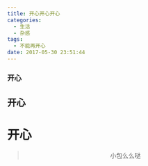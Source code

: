 ```yaml
---
title: 开心开心开心
categories:
  - 生活
  - 杂感
tags:
  - 不能再开心
date: 2017-05-30 23:51:44
---
```


### 开心
## 开心
# 开心


><div align=center>小包么么哒</div>
